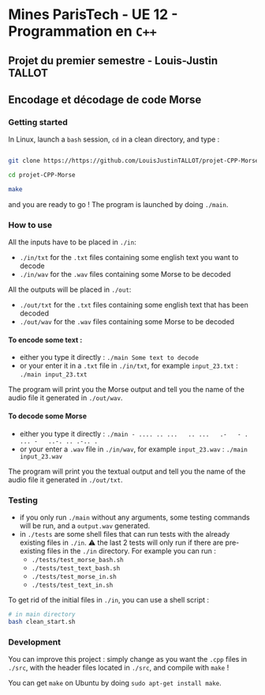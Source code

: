 # Mines ParisTech - UE 12 - Programmation en `C++`

## Projet du premier semestre - Louis-Justin TALLOT

## Encodage et décodage de code Morse


### Getting started

In Linux, launch a `bash` session, `cd` in a clean directory, and type : 

```bash

git clone https://https://github.com/LouisJustinTALLOT/projet-CPP-Morse

cd projet-CPP-Morse

make
```
and you are ready to go ! The program is launched by doing `./main`.

### How to use 

All the inputs have to be placed in `./in`: 
- `./in/txt` for the `.txt` files containing some english text you want to decode
- `./in/wav` for the `.wav` files containing some Morse to be decoded 


All the outputs will be placed in `./out`: 
- `./out/txt` for the `.txt` files containing some english text that has been decoded
- `./out/wav` for the `.wav` files containing some Morse to be decoded 


#### To encode some text : 

- either you type it directly : `./main Some text to decode`
- or your enter it in a `.txt` file in `./in/txt`, for example `input_23.txt` : `./main input_23.txt`

The program will print you the Morse output and tell you the name of the audio file it generated in `./out/wav`.

#### To decode some Morse

- either you type it directly : `./main - .... .. ...   .. ...   .-   - . ... -   ..-. .. .-.. .`
- or your enter a `.wav` file in `./in/wav`, for example `input_23.wav` : `./main input_23.wav`

The program will print you the textual output and tell you the name of the audio file it generated in `./out/txt`.

### Testing

- if you only run `./main` without any arguments, some testing commands will be run, and a `output.wav` generated.
- in `./tests` are some shell files that can run tests with the already existing files in `./in`.
:warning: the last 2 tests will only run if there are pre-existing files in the `./in` directory. For example you can run : 
    - `./tests/test_morse_bash.sh`
    - `./tests/test_text_bash.sh`
    - `./tests/test_morse_in.sh`
    - `./tests/test_text_in.sh`


To get rid of the initial files in `./in`, you can use a shell script : 
```bash
# in main directory
bash clean_start.sh
```

### Development 

You can improve this project : simply change as you want the `.cpp` files in `./src`, with the header files located in `./src`, and compile with `make` !

You can get `make` on Ubuntu by doing `sudo apt-get install make`.